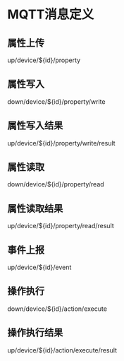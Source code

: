 # MQTT消息定义

## 属性上传

up/device/${id}/property

## 属性写入

down/device/${id}/property/write


## 属性写入结果

up/device/${id}/property/write/result

## 属性读取

down/device/${id}/property/read

## 属性读取结果

up/device/${id}/property/read/result

## 事件上报

up/device/${id}/event

## 操作执行

down/device/${id}/action/execute

## 操作执行结果

up/device/${id}/action/execute/result







